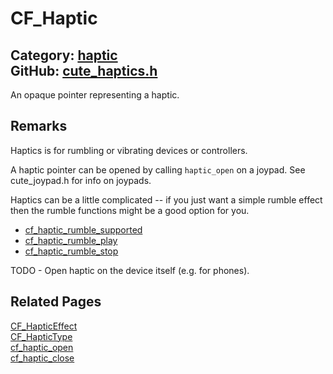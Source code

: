 # CF_Haptic

Category: [haptic](https://github.com/RandyGaul/cute_framework/blob/master/docs/api_reference?id=haptic)  
GitHub: [cute_haptics.h](https://github.com/RandyGaul/cute_framework/blob/master/include/cute_haptics.h)  
---

An opaque pointer representing a haptic.

## Remarks

Haptics is for rumbling or vibrating devices or controllers.

A haptic pointer can be opened by calling `haptic_open` on a joypad. See cute_joypad.h for info on joypads.

Haptics can be a little complicated -- if you just want a simple rumble effect then the rumble functions might be a good option for you.
- [cf_haptic_rumble_supported](https://github.com/RandyGaul/cute_framework/blob/master/docs/haptic/cf_haptic_rumble_supported.md)
- [cf_haptic_rumble_play](https://github.com/RandyGaul/cute_framework/blob/master/docs/haptic/cf_haptic_rumble_play.md)
- [cf_haptic_rumble_stop](https://github.com/RandyGaul/cute_framework/blob/master/docs/haptic/cf_haptic_rumble_stop.md)

TODO - Open haptic on the device itself (e.g. for phones).

## Related Pages

[CF_HapticEffect](https://github.com/RandyGaul/cute_framework/blob/master/docs/haptic/cf_hapticeffect.md)  
[CF_HapticType](https://github.com/RandyGaul/cute_framework/blob/master/docs/haptic/cf_haptictype.md)  
[cf_haptic_open](https://github.com/RandyGaul/cute_framework/blob/master/docs/haptic/cf_haptic_open.md)  
[cf_haptic_close](https://github.com/RandyGaul/cute_framework/blob/master/docs/haptic/cf_haptic_close.md)  
